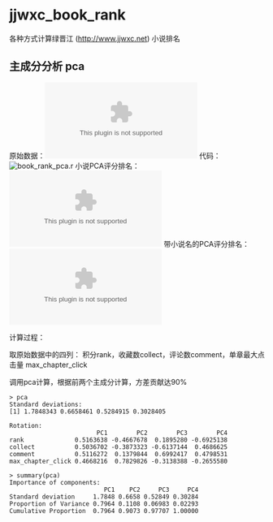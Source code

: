jjwxc_book_rank
=================
各种方式计算绿晋江 (http://www.jjwxc.net) 小说排名

主成分分析 pca
--------------

原始数据：![book_info.csv](https://www.dropbox.com/s/um7rit5h7b925i3/book_info.csv)
代码：![book_rank_pca.r](https://www.dropbox.com/s/9cm0b7zoc6gu87w/book_rank_pca.r)
小说PCA评分排名：![book_rank_pca.csv](https://www.dropbox.com/s/je7dchzaqup0gvv/book_rank_pca.csv)
带小说名的PCA评分排名：![book_rank_pca_v.csv](https://www.dropbox.com/s/jpe1y7853hy7k7g/book_rank_pca_v.csv)

计算过程：

取原始数据中的四列： 积分rank，收藏数collect，评论数comment，单章最大点击量 max_chapter_click

调用pca计算，根据前两个主成分计算，方差贡献达90%
```
> pca
Standard deviations:
[1] 1.7848343 0.6658461 0.5284915 0.3028405

Rotation:
                        PC1        PC2        PC3        PC4
rank              0.5163638 -0.4667678  0.1895280 -0.6925138
collect           0.5036702 -0.3873323 -0.6137144  0.4686625
comment           0.5116272  0.1379844  0.6992417  0.4798531
max_chapter_click 0.4668216  0.7829826 -0.3138388 -0.2655580

> summary(pca)
Importance of components:
                          PC1    PC2     PC3     PC4
Standard deviation     1.7848 0.6658 0.52849 0.30284
Proportion of Variance 0.7964 0.1108 0.06983 0.02293
Cumulative Proportion  0.7964 0.9073 0.97707 1.00000
```

